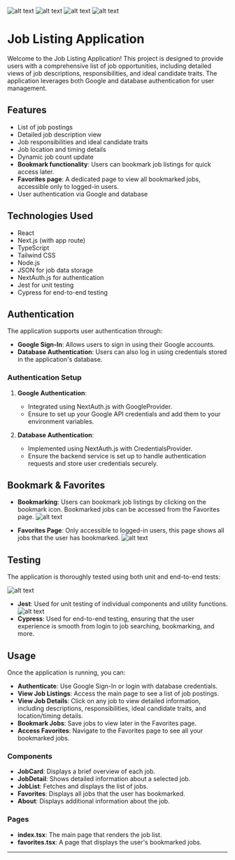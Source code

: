 ![alt text](<Screenshot 2024-08-07 141014.png>) 
![alt text](<Screenshot 2024-08-07 140923.png>) 
![alt text](<Screenshot 2024-08-07 140943.png>) 
![alt text](<Screenshot 2024-08-07 141145.png>)
# Job Listing Application

Welcome to the Job Listing Application! This project is designed to provide users with a comprehensive list of job opportunities, including detailed views of job descriptions, responsibilities, and ideal candidate traits. The application leverages both Google and database authentication for user management.


## Features

- List of job postings
- Detailed job description view
- Job responsibilities and ideal candidate traits
- Job location and timing details
- Dynamic job count update
- **Bookmark functionality**: Users can bookmark job listings for quick access later.
- **Favorites page**: A dedicated page to view all bookmarked jobs, accessible only to logged-in users.
- User authentication via Google and database

## Technologies Used

- React
- Next.js (with app route)
- TypeScript
- Tailwind CSS
- Node.js
- JSON for job data storage
- NextAuth.js for authentication
- Jest for unit testing
- Cypress for end-to-end testing

## Authentication

The application supports user authentication through:

- **Google Sign-In**: Allows users to sign in using their Google accounts.
- **Database Authentication**: Users can also log in using credentials stored in the application's database.

### Authentication Setup

1. **Google Authentication**:
   - Integrated using NextAuth.js with GoogleProvider.
   - Ensure to set up your Google API credentials and add them to your environment variables.

2. **Database Authentication**:
   - Implemented using NextAuth.js with CredentialsProvider.
   - Ensure the backend service is set up to handle authentication requests and store user credentials securely.


## Bookmark & Favorites

- **Bookmarking**: Users can bookmark job listings by clicking on the bookmark icon. Bookmarked jobs can be accessed from the Favorites page.
![alt text](<Screenshot 2024-08-12 134432.png>)

- **Favorites Page**: Only accessible to logged-in users, this page shows all jobs that the user has bookmarked.
![alt text](<Screenshot 2024-08-12 134402.png>) 


## Testing

The application is thoroughly tested using both unit and end-to-end tests:

![alt text](<Screenshot 2024-08-12 134632.png>)
- **Jest**: Used for unit testing of individual components and utility functions.
![alt text](<Screenshot 2024-08-12 134558.png>) 
- **Cypress**: Used for end-to-end testing, ensuring that the user experience is smooth from login to job searching, bookmarking, and more.

## Usage

Once the application is running, you can:

- **Authenticate**: Use Google Sign-In or login with database credentials.
- **View Job Listings**: Access the main page to see a list of job postings.
- **View Job Details**: Click on any job to view detailed information, including descriptions, responsibilities, ideal candidate traits, and location/timing details.
- **Bookmark Jobs**: Save jobs to view later in the Favorites page.
- **Access Favorites**: Navigate to the Favorites page to see all your bookmarked jobs.

### Components

- **JobCard**: Displays a brief overview of each job.
- **JobDetail**: Shows detailed information about a selected job.
- **JobList**: Fetches and displays the list of jobs.
- **Favorites**: Displays all jobs that the user has bookmarked.
- **About**: Displays additional information about the job.

### Pages

- **index.tsx**: The main page that renders the job list.
- **favorites.tsx**: A page that displays the user's bookmarked jobs.

---
